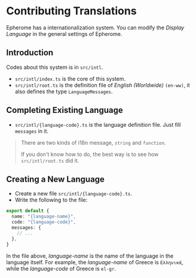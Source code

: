 # Contributing Translations

Epherome has a internationalization system. You can modify the *Display Language* in the general settings of Epherome.

## Introduction

Codes about this system is in `src/intl`.

- `src/intl/index.ts` is the core of this system.
- `src/intl/root.ts` is the definition file of *English (Worldwide)* `(en-ww)`, it also defines the type `LanguageMessages`.

## Completing Existing Language

- `src/intl/{language-code}.ts` is the language definition file. Just fill `messages` in it.

> There are two kinds of i18n message, `string` and `function`.
>
> If you don't know how to do, the best way is to see how `src/intl/root.ts` did it.

## Creating a New Language

- Create a new file `src/intl/{language-code}.ts`.
- Write the following to the file:
```typescript
export default {
  name: "{language-name}",
  code: "{language-code}",
  messages: {
    // ...
  },
}
```

In the file above, *language-name* is the name of the language in the language itself. For example, the *language-name* of Greece is `Ελληνικά`, while the *language-code* of Greece is `el-gr`.